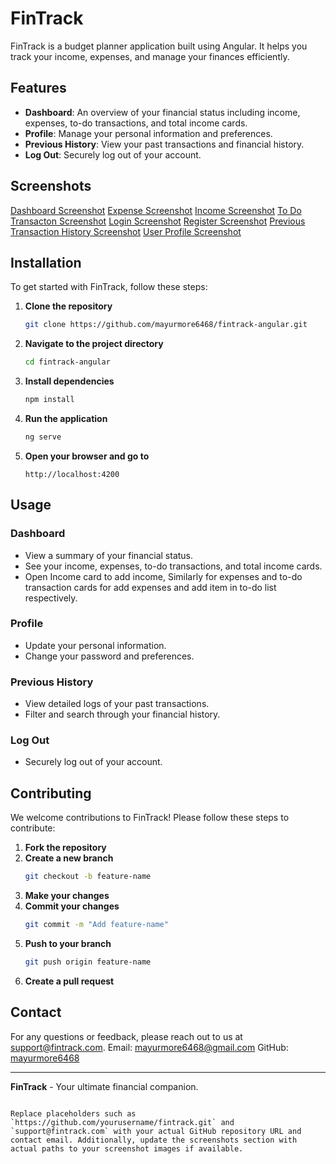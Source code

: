 
# FinTrack

FinTrack is a budget planner application built using Angular. It helps you track your income, expenses, and manage your finances efficiently.

## Features

- **Dashboard**: An overview of your financial status including income, expenses, to-do transactions, and total income cards.
- **Profile**: Manage your personal information and preferences.
- **Previous History**: View your past transactions and financial history.
- **Log Out**: Securely log out of your account.

## Screenshots

[Dashboard Screenshot](screenshots/dashboard.png)
[Expense Screenshot](screenshots/expense.png)
[Income Screenshot](screenshots/income.png)
[To Do Transacton Screenshot](screenshots/to_do_tran.png)
[Login Screenshot](screenshots/login.png)
[Register Screenshot](screenshots/register.png)
[Previous Transaction History Screenshot](screenshots/tran_history.png)
[User Profile Screenshot](screenshots/user_profile.png)


## Installation

To get started with FinTrack, follow these steps:

1. **Clone the repository**
   ```bash
   git clone https://github.com/mayurmore6468/fintrack-angular.git
   ```

2. **Navigate to the project directory**
   ```bash
   cd fintrack-angular
   ```

3. **Install dependencies**
   ```bash
   npm install
   ```

4. **Run the application**
   ```bash
   ng serve
   ```

5. **Open your browser and go to**
   ```
   http://localhost:4200
   ```

## Usage

### Dashboard
- View a summary of your financial status.
- See your income, expenses, to-do transactions, and total income cards.
- Open Income card to add income, Similarly for expenses and to-do transaction cards for add expenses and add item in to-do list        respectively. 

### Profile
- Update your personal information.
- Change your password and preferences.

### Previous History
- View detailed logs of your past transactions.
- Filter and search through your financial history.

### Log Out
- Securely log out of your account.

## Contributing

We welcome contributions to FinTrack! Please follow these steps to contribute:

1. **Fork the repository**
2. **Create a new branch**
   ```bash
   git checkout -b feature-name
   ```
3. **Make your changes**
4. **Commit your changes**
   ```bash
   git commit -m "Add feature-name"
   ```
5. **Push to your branch**
   ```bash
   git push origin feature-name
   ```
6. **Create a pull request**


## Contact

For any questions or feedback, please reach out to us at support@fintrack.com.
Email: mayurmore6468@gmail.com
GitHub: [mayurmore6468](https://github.com/mayurmore6468)

---

**FinTrack** - Your ultimate financial companion.
```

Replace placeholders such as `https://github.com/yourusername/fintrack.git` and `support@fintrack.com` with your actual GitHub repository URL and contact email. Additionally, update the screenshots section with actual paths to your screenshot images if available.
